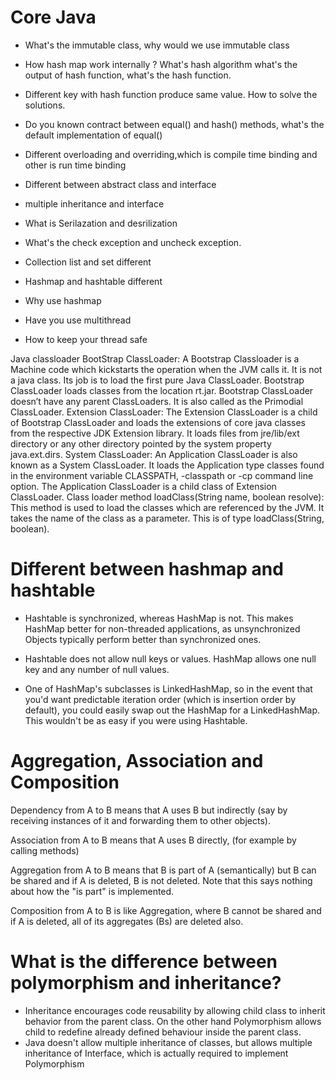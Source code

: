 # Core Java 

* What's the immutable class, why would we use immutable class

* How hash map work internally ? What's hash algorithm what's the output of hash function, what's the hash function. 

* Different key with hash function produce same value. How to solve the solutions. 

* Do you known contract between equal() and hash() methods, what's the default implementation of equal()


* Different overloading and overriding,which is compile time binding and other is run time binding

* Different between abstract class and interface
* multiple inheritance and interface
* What is Serilazation and desrilization
* What's the check exception and uncheck exception.
* Collection list and set different
* Hashmap and hashtable different
*  Why use hashmap
*  Have you use multithread
* How to keep your thread safe


Java classloader
BootStrap ClassLoader: A Bootstrap Classloader is a Machine code which kickstarts the operation when the JVM calls it. It is not a java class. Its job is to load the first pure Java ClassLoader. Bootstrap ClassLoader loads classes from the location rt.jar. Bootstrap ClassLoader doesn’t have any parent ClassLoaders. It is also called as the Primodial ClassLoader.
Extension ClassLoader: The Extension ClassLoader is a child of Bootstrap ClassLoader and loads the extensions of core java classes from the respective JDK Extension library. It loads files from jre/lib/ext directory or any other directory pointed by the system property java.ext.dirs.
System ClassLoader: An Application ClassLoader is also known as a System ClassLoader. It loads the Application type classes found in the environment variable CLASSPATH, -classpath or -cp command line option. The Application ClassLoader is a child class of Extension ClassLoader.
Class loader method
loadClass(String name, boolean resolve): This method is used to load the classes which are referenced by the JVM. It takes the name of the class as a parameter. This is of type loadClass(String, boolean).


# Different between hashmap and hashtable
* Hashtable is synchronized, whereas HashMap is not. This makes HashMap better for non-threaded applications, as unsynchronized Objects typically perform better than synchronized ones.

* Hashtable does not allow null keys or values.  HashMap allows one null key and any number of null values.

* One of HashMap's subclasses is LinkedHashMap, so in the event that you'd want predictable iteration order (which is insertion order by default), you could easily swap out the HashMap for a LinkedHashMap. This wouldn't be as easy if you were using Hashtable.

# Aggregation, Association and Composition

Dependency from A to B means that A uses B but indirectly (say by receiving instances of it and forwarding them to other objects).

Association from A to B means that A uses B directly, (for example by calling methods)

Aggregation from A to B means that B is part of A (semantically) but B can be shared and if A is deleted, B is not deleted. Note that this says nothing about how the "is part" is implemented.

Composition from A to B is like Aggregation, where B cannot be shared and if A is deleted, all of its aggregates (Bs) are deleted also.

# What is the difference between polymorphism and inheritance?

* Inheritance encourages code reusability by allowing child class to inherit behavior from the parent class. On the other hand Polymorphism allows child to redefine already defined behaviour inside the parent class.
*  Java doesn't allow multiple inheritance of classes, but allows multiple inheritance of Interface, which is actually required to implement Polymorphism
